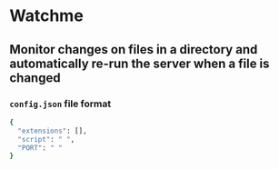 # Watchme

## Monitor changes on files in a directory and automatically re-run the server when a file is changed

### `config.json` file format

```bash
{
  "extensions": [],
  "script": " ",
  "PORT": " "
}
```
